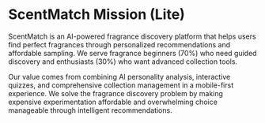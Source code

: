 # ScentMatch Mission (Lite)

ScentMatch is an AI-powered fragrance discovery platform that helps users find perfect fragrances through personalized recommendations and affordable sampling. We serve fragrance beginners (70%) who need guided discovery and enthusiasts (30%) who want advanced collection tools.

Our value comes from combining AI personality analysis, interactive quizzes, and comprehensive collection management in a mobile-first experience. We solve the fragrance discovery problem by making expensive experimentation affordable and overwhelming choice manageable through intelligent recommendations.
